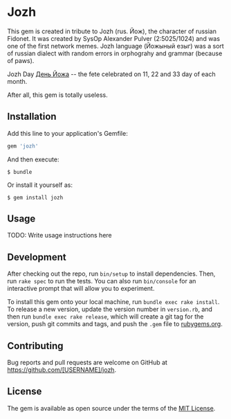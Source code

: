 # Jozh

This gem is created in tribute to Jozh (rus. Йож), the character of russian Fidonet. It was created by SysOp Alexander Pulver (2:5025/1024) and was one of the first network memes. Jozh language (Йожыный езыг) was a sort of russian dialect with random errors in orphograhy and grammar (because of paws).

Jozh Day [День Йожа](http://lurkmore.to/%D0%94%D0%B5%D0%BD%D1%8C_%D0%99%D0%BE%D0%B6%D0%B0) -- the fete celebrated on 11, 22 and 33 day of each month.

After all, this gem is totally useless.

## Installation

Add this line to your application's Gemfile:

```ruby
gem 'jozh'
```

And then execute:

    $ bundle

Or install it yourself as:

    $ gem install jozh

## Usage

TODO: Write usage instructions here

## Development

After checking out the repo, run `bin/setup` to install dependencies. Then, run `rake spec` to run the tests. You can also run `bin/console` for an interactive prompt that will allow you to experiment.

To install this gem onto your local machine, run `bundle exec rake install`. To release a new version, update the version number in `version.rb`, and then run `bundle exec rake release`, which will create a git tag for the version, push git commits and tags, and push the `.gem` file to [rubygems.org](https://rubygems.org).

## Contributing

Bug reports and pull requests are welcome on GitHub at https://github.com/[USERNAME]/jozh.

## License

The gem is available as open source under the terms of the [MIT License](https://opensource.org/licenses/MIT).
